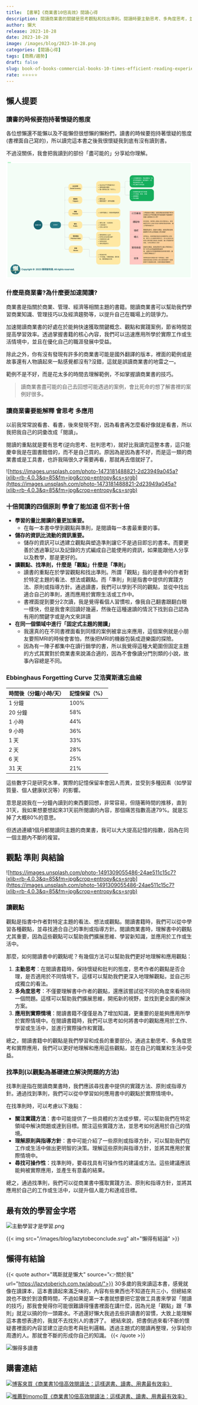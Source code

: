 ```yaml
---
title: 【書單】《商業書10倍高效》閱讀心得
description: 閱讀商業書的關鍵是思考觀點和找出準則。閱讀時要主動思考、多角度思考，並將所學應用於實際情境。此外，連續閱讀同一主題的書籍可以提高記憶力。閱讀書籍中的觀點可以擴展思維，找到適合自己的準則，並應用於工作和生活中。此外，艾浩賓斯遺忘曲線顯示，閱讀後的記憶會隨著時間流逝而減少，因此重複閱讀同一主題的書籍可以提高記憶保留率。總之，閱讀商業書需要思考觀點、找出準則，並將所學應用於實際情境中。
author: 懶大
release: 2023-10-28
date: 2023-10-28
image: /images/blog/2023-10-28.png
categories: [閱讀心得]
tags: [商務/趨勢]
draft: false
slug: book-of-books-commercial-books-10-times-efficient-reading-experience
rate: ⭐⭐⭐⭐⭐
---
```


## 懶人提要

### 讀書的時候要抱持著懷疑的態度

各位想懶還不能懶以及不能懶但很想懶的懶粉們，讀書的時候要抱持著懷疑的態度(書裡面自己寫的)，所以讀完這本書之後我很懷疑我到底有沒有讀到書。

不過沒關係，我會把我讀到的部份「盡可能的」分享給你理解。

![商業書10倍高效閱讀法](../../assets/images/blog/2023-10-05_1.png)

### 什麼是商業書?為什麼要加速閱讀?

商業書是指關於商業、管理、經濟等相關主題的書籍。閱讀商業書可以幫助我們學習商業知識、管理技巧以及經濟趨勢等，以提升自己在職場上的競爭力。

加速閱讀商業書的好處在於能夠快速獲取關鍵概念、觀點和實踐案例，節省時間並提高學習效率。透過掌握書籍的核心內容，我們可以迅速應用所學於實際工作或生活情境中，並且在優化自己的職涯發展中受益。

除此之外，你有沒有發現有許多的商業書可能是國外翻譯的版本，裡面的範例或是故事還有人物讀起來一點感覺都沒有?沒錯，這就是誤讀商業書的地雷之一。

範例不是不好，而是花太多的時間去理解範例，不如掌握讀商業書的技巧。

> 讀商業書盡可能的自己去回想可能遇過的案例，會比死命的想了解書裡的案例好很多。

### 讀商業書要能解釋 會思考 多應用

以前我常常說看書、看書，後來發現不對，因為看書再怎麼看好像就是看書，所以我把我自己的詞彚改成「閱讀」。

閱讀的重點就是要有思考(逆向思考、批判思考)，就好比我讀完這整本書，這只能慶幸我是在圖書館借的，而不是自己買的。原因為是因為書不好，而是這一類的商業書或是工具書，也許我隔很久才需要再看，那就再去借就好了。

![https://images.unsplash.com/photo-1473181488821-2d23949a045a?ixlib=rb-4.0.3&q=85&fm=jpg&crop=entropy&cs=srgb](https://images.unsplash.com/photo-1473181488821-2d23949a045a?ixlib=rb-4.0.3&q=85&fm=jpg&crop=entropy&cs=srgb)

### 十倍閱讀的四個原則 學會了能加速 但不到十倍

- **學習的量比閱讀的量更加重要。**
  - 在每一本書中學到觀點與準則，是閱讀每一本書最重要的事。
- **儲存的資訊比流動的資訊重要。**
  - 儲存的資訊可以透建立觀點與塑造準則讓它不是過目即忘的書本。而要更善於透過筆記以及記錄的方式編成自己能使用的資訊，如果能跟他人分享以及教學，那是更好的。
- **讀觀點、找準則，什麼是「觀點」什麼是「準則」**
  - 讀書的重點在於學習觀點和找出準則。所謂「觀點」指的是書中的作者對於特定主題的看法、想法或觀點。而「準則」則是指書中提供的實踐方法、原則或指導方針。通過讀書，我們可以學到不同的觀點，並從中找出適合自己的準則，進而應用於實際生活或工作中。
  - 書裡面提到要分2次讀，我是覺得看個人習慣啦，像我自己翻書跟翻白眼一樣快，但是我會來回讀好幾遍，然後在這種速讀的情況下找到自己認為有用的關鍵字或是內文來詳讀
- **在同一個領域中進行「固定式主題的閱讀」**
  - 我還真的在不同書裡面看到同樣的案例被拿出來應用，這個案例就是小朋友要照MRI的時候會害怕，然後把MRI的機器包裝成遊樂園的探險。
  - 因為有一陣子都集中在讀行銷學的書，所以我覺得這種大範圍但固定主題的方式其實對於商業書來說滿合適的，因為不會像讀分門別類的小說，故事內容總是不同。

### Ebbinghaus Forgetting Curve 艾浩賓斯遺忘曲線

| 時間後（分鐘/小時/天） | 記憶保留（%） |
| ---------------------- | ------------- |
| 1 分鐘                 | 100%          |
| 20 分鐘                | 58%           |
| 1 小時                 | 44%           |
| 9 小時                 | 36%           |
| 1 天                   | 33%           |
| 2 天                   | 28%           |
| 6 天                   | 25%           |
| 31 天                  | 21%           |

這些數字只是研究水準，實際的記憶保留率會因人而異，並受到多種因素（如學習質量、個人健康狀況等）的影響。

意思是說我在一分鐘內讀到的東西要回想，非常容易，但隨著時間的推移，直到31天，我如果想要想起來31天前所閱讀的內容，那個痛苦指數高達79%。就是忘掉了大概80%的意思。

但透過連續1個月都閱讀同主題的商業書，我可以大大提高記憶的指數，因為在同一個主題內不斷的複習。

## 觀點 準則 與結論

![https://images.unsplash.com/photo-1491309055486-24ae511c15c7?ixlib=rb-4.0.3&q=85&fm=jpg&crop=entropy&cs=srgb](https://images.unsplash.com/photo-1491309055486-24ae511c15c7?ixlib=rb-4.0.3&q=85&fm=jpg&crop=entropy&cs=srgb)

### 讀觀點

觀點是指書中作者對特定主題的看法、想法或觀點。閱讀書籍時，我們可以從中學習各種觀點，並尋找適合自己的準則或指導方針。閱讀商業書時，理解書中的觀點尤其重要，因為這些觀點可以幫助我們擴展思維、學習新知識，並應用於工作或生活中。

那麼，如何閱讀書中的觀點呢？有幾個方法可以幫助我們更好地理解和應用觀點：

1. **主動思考**：在閱讀書籍時，保持懷疑和批判的態度，思考作者的觀點是否合理，是否適用於不同情境下。這樣可以幫助我們更深入地理解觀點，並自己形成獨立的看法。
2. **多角度思考**：不僅要理解書中作者的觀點，還應該嘗試從不同的角度來看待同一個問題。這樣可以幫助我們擴展思維，開拓新的視野，並找到更全面的解決方案。
3. **應用到實際情境**：閱讀書籍不僅僅是為了增加知識，更重要的是能夠應用所學於實際情境中。在閱讀書籍時，我們可以思考如何將書中的觀點應用於工作、學習或生活中，並進行實際操作和實踐。

總之，閱讀書籍中的觀點是我們學習和成長的重要部分。通過主動思考、多角度思考和實際應用，我們可以更好地理解和應用這些觀點，並在自己的職業和生活中受益。

### 找準則(以觀點為基礎建立解決問題的方法)

找準則是指在閱讀商業書時，我們應該尋找書中提供的實踐方法、原則或指導方針。通過找到準則，我們可以從中學習如何應用書中的觀點於實際情境中。

在找準則時，可以考慮以下幾點：

- **關注實踐方法**：書中可能提供了一些具體的方法或步驟，可以幫助我們在特定領域中解決問題或達到目標。關注這些實踐方法，並思考如何適用於自己的情境。
- **理解原則與指導方針**：書中可能介紹了一些原則或指導方針，可以幫助我們在工作或生活中做出更明智的決策。理解這些原則與指導方針，並將其應用於實際情境中。
- **尋找可操作性**：找準則時，要尋找具有可操作性的建議或方法。這些建議應該能夠被實際應用，並產生有意義的結果。

總之，通過找準則，我們可以從商業書中獲取實踐方法、原則和指導方針，並將其應用於自己的工作或生活中，以提升個人能力和達成目標。

## 最有效的學習金字塔

![主動學習才是學習.png](Untitled.png)

{{< img src="/images/blog/lazytobeconclude.svg" alt="懶得有結論" >}}

## 懶得有結論

{{< quote author="瑪斯就是懶大" source="👉關於我" url="https://lazytoberich.com.tw/about/">}}
30多歲的我來讀這本書，感覺就像在讀課本，這本書讀起來滿乏味的，內容有些東西也不知道在共三小，但總結來說也不致於到浪費時間，不過如果是第一本書就想要把它當做工具書來學習「閱讀的技巧」那我會覺得你可能很難讀得懂書裡面在講什麼，因為光是「觀點」跟「準則」就足以搞的你一頭霧水。不過還好懶大我過去些許讀書的習慣，大致上能理解這本書想表達的，我就不去找別人的書評了。
總結來說，把書倒過來看!不斷的懷疑書裡面的內容並建立逆向思考與批判邏輯。透過主題式的閱讀再整理，分享給你周遭的人。那就會不斷的形成你自己的知識。
{{< /quote >}}

![懶得多讀書](lazytoreadingmorebooks.svg)

## 購書連結

[![博客來買《商業書10倍高效閱讀法：這樣選書、讀書、用書最有效率》](books.png)](https://www.books.com.tw/exep/assp.php/shamangels/products/0010965241?utm_source=shamangels&utm_medium=ap-books&utm_content=recommend&utm_campaign=ap-202406)

[![推薦到momo買《商業書10倍高效閱讀法：這樣選書、讀書、用書最有效率》](momobooks.png)](https://www.momoshop.com.tw/goods/GoodsDetail.jsp?i_code=10323246&Area=search&oid=1_1&cid=index&kw=%E5%95%86%E6%A5%AD%E6%9B%B810%E5%80%8D%E9%AB%98%E6%95%88&memid=6000021729&cid=apuad&oid=1&osm=league)
